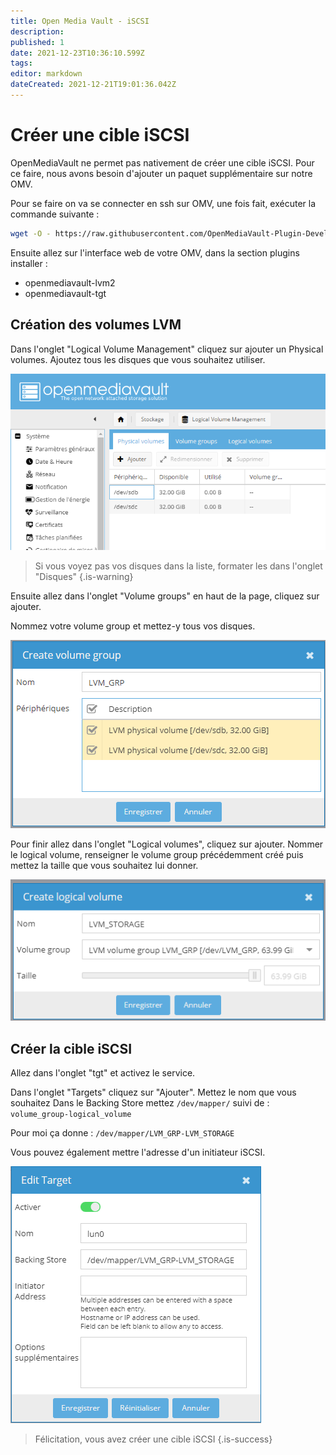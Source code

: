 ```yaml
---
title: Open Media Vault - iSCSI
description: 
published: 1
date: 2021-12-23T10:36:10.599Z
tags: 
editor: markdown
dateCreated: 2021-12-21T19:01:36.042Z
---
```


# Créer une cible iSCSI
OpenMediaVault ne permet pas nativement de créer une cible iSCSI. Pour ce faire, nous avons besoin d'ajouter un paquet supplémentaire sur notre OMV.
 
Pour se faire on va se connecter en ssh sur OMV, une fois fait, exécuter la commande suivante :
 
```bash
wget -O - https://raw.githubusercontent.com/OpenMediaVault-Plugin-Developers/packages/master/install | bash
```
 
Ensuite allez sur l'interface web de votre OMV, dans la section plugins installer :
- openmediavault-lvm2
- openmediavault-tgt
 
## Création des volumes LVM
 
Dans l'onglet "Logical Volume Management" cliquez sur ajouter un Physical volumes. Ajoutez tous les disques que vous souhaitez utiliser.
 
![omv-cible-iscsi-1.png](/nas/omv/omv-cible-iscsi-1.png)
 
> Si vous voyez pas vos disques dans la liste, formater les dans l'onglet "Disques"
{.is-warning}
 
 
Ensuite allez dans l'onglet "Volume groups" en haut de la page, cliquez sur ajouter.
 
Nommez votre volume group et mettez-y tous vos disques.
 
![omv-cible-iscsi-2.png](/nas/omv/omv-cible-iscsi-2.png)
 
Pour finir allez dans l'onglet "Logical volumes", cliquez sur ajouter. Nommer le logical volume, renseigner le volume group précédemment créé puis mettez la taille que vous souhaitez lui donner.
 
![omv-cible-iscsi-3.png](/nas/omv/omv-cible-iscsi-3.png)
 
## Créer la cible iSCSI
 
Allez dans l'onglet "tgt" et activez le service.
 
Dans l'onglet "Targets" cliquez sur "Ajouter". Mettez le nom que vous souhaitez
Dans le Backing Store mettez `/dev/mapper/` suivi de : `volume_group-logical_volume`
 
Pour moi ça donne : `/dev/mapper/LVM_GRP-LVM_STORAGE`
 
Vous pouvez également mettre l'adresse d'un initiateur iSCSI.
 
![omv-cible-iscsi-4.png](/nas/omv/omv-cible-iscsi-4.png)
 
> Félicitation, vous avez créer une cible iSCSI
{.is-success}
